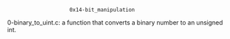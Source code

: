 						0x14-bit_manipulation

0-binary_to_uint.c: a function that converts a binary number to an unsigned int.


